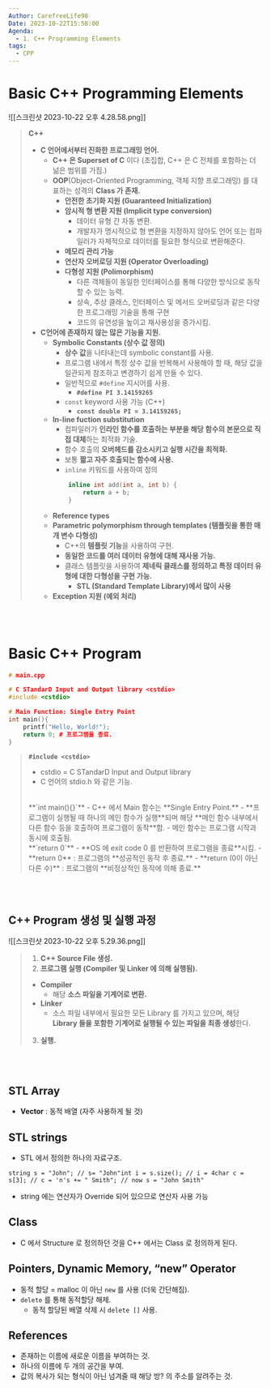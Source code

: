 ```yaml
---
Author: CarefreeLife98
Date: 2023-10-22T15:58:00
Agenda:
  - 1. C++ Programming Elements
tags:
  - CPP
---
```


# Basic C++ Programming Elements
![[스크린샷 2023-10-22 오후 4.28.58.png]]
> **C++**
> - **C 언어에서부터 진화한 프로그래밍 언어.**
> 	- **C++ 은 Superset of C** 이다 (초집합, C++ 은 C 전체를 포함하는 더 넒은 범위를 가짐.)
> 	- **OOP**(Object-Oriented Programming, 객체 지향 프로그래밍) 를 대표하는 성격의 **Class 가 존재.**
> 		- **안전한 초기화 지원 (Guaranteed Initialization)**
> 		- **암시적 형 변환 지원 (Implicit type conversion)**
> 			- 데이터 유형 간 자동 변환.
> 			- 개발자가 명시적으로 형 변환을 지정하지 않아도 언어 또는 컴파일러가 자체적으로 데이터를 필요한 형식으로 변환해준다.
> 		- **메모리 관리 가능**
> 		- **연산자 오버로딩 지원 (Operator Overloading)**
> 		- **다형성 지원 (Polimorphism)**
> 			- 다른 객체들이 동일한 인터페이스를 통해 다양한 방식으로 동작할 수 있는 능력.
> 			- 상속, 추상 클래스, 인터페이스 및 메서드 오버로딩과 같은 다양한 프로그래밍 기술을 통해 구현
> 			- 코드의 유연성을 높이고 재사용성을 증가시킴.
> - **C언어에 존재하지 않는 많은 기능을 지원.**
> 	- **Symbolic Constants (상수 값 정의)**
> 		- **상수 값**을 나타내는데 symbolic constant를 사용.
> 		- 프로그램 내에서 특정 상수 값을 반복해서 사용해야 할 때, 해당 값을 일관되게 참조하고 변경하기 쉽게 만들 수 있다.
> 		- 일반적으로 `#define` 지시어를 사용.
> 			- **`#define PI 3.14159265`**
> 		- `const` keyword 사용 가능 (C++)
> 			- **`const double PI = 3.14159265;`**
> 	- **In-line fuction substitution**
> 		- 컴파일러가 **인라인 함수를 호출하는 부분을 해당 함수의 본문으로 직접 대체**하는 최적화 기술.
> 		- 함수 호출의 **오버헤드를 감소시키고 실행 시간을 최적화.**
> 		- 보통 **짧고 자주 호출되는 함수에 사용.**
> 		- `inline` 키워드를 사용하여 정의
> 			```cpp
> 			 inline int add(int a, int b) {
> 				 return a + b;
> 			 }
> 			```
> 	- **Reference types**
> 	- **Parametric polymorphism through templates (템플릿을 통한 매개 변수 다형성)**		
> 		- C++의 **템플릿 기능**을 사용하여 구현.
> 		- **동일한 코드를 여러 데이터 유형에 대해 재사용 가능.**
> 		- 클래스 템플릿을 사용하여 **제네릭 클래스를 정의하고 특정 데이터 유형에 대한 다형성을 구현 가능.**
> 			- **STL (Standard Template Library)에서 많이 사용**
> 	- **Exception 지원 (예외 처리)**

<br><br>
# Basic C++ Program
```cpp
# main.cpp

# C STandarD Input and Output library <cstdio>
#include <cstdio>

# Main Function: Single Entry Point
int main(){
	printf("Hello, World!");
	return 0; # 프로그램을 종료. 
}
```
> **`#include <cstdio>`**
> - cstdio = C STandarD Input and Output library
> - C 언어의 stdio.h 와 같은 기능.
> <br>
> **`int main(){}`**
> - C++ 에서 Main 함수는  **Single Entry Point.**
> 	- **프로그램이 실행될 때 하나의 메인 함수가 실행**되며 해당 **메인 함수 내부에서 다른 함수 등을 호출하여 프로그램이 동작**함.
> 	- 메인 함수는 프로그램 시작과 동시에 호출됨.
> <br>
> **`return 0`**
> - **OS 에 exit code 0 를 반환하여 프로그램을 종료**시킴.
> 	- **return 0** : 프로그램의 **성공적인 동작 후 종료.**
> 	- **return (0이 아닌 다른 수)** : 프로그램의 **비정상적인 동작에 의해 종료.**

<br><br>
## C++ Program 생성 및 실행 과정
![[스크린샷 2023-10-22 오후 5.29.36.png]]
> 1. **C++ Source File 생성.**
> 2. **프로그램 실행 (Compiler 및 Linker 에 의해 실행됨).**
> 	- **Compiler** 
> 		- 해당 **소스 파일을 기계어로 변환.**
> 	- **Linker** 
> 		- 소스 파일 내부에서 필요한 모든 Library 를 가지고 있으며, 해당 **Library 들을 포함한 기계어로 실행될 수 있는 파일을 최종 생성**한다.
> 3. **실행.**

<br><br>






## STL Array

- **Vector** : 동적 배열 (자주 사용하게 될 것)

  

## STL strings

- STL 에서 정의한 하나의 자료구조.

  

```
string s = "John"; // s= "John"int i = s.size(); // i = 4char c = s[3]; // c = 'n's += " Smith"; // now s = "John Smith"
```

- string 에는 연산자가 Override 되어 있으므로 연산자 사용 가능

  

## Class

- C 에서 Structure 로 정의하던 것을 C++ 에서는 Class 로 정의하게 된다.

  

## Pointers, Dynamic Memory, “new” Operator

- 동적 할당 = malloc 이 아닌 `new` 를 사용 (더욱 간단해짐).
- `delete` 를 통해 동적할당 해제.
    - 동적 할당된 배열 삭제 시 `delete []` 사용.

  

## References

- 존재하는 이름에 새로운 이름을 부여하는 것.
- 하나의 이름에 두 개의 공간을 부여.
- 값의 복사가 되는 형식이 아닌 넘겨줄 때 해당 방? 의 주소를 알려주는 것.